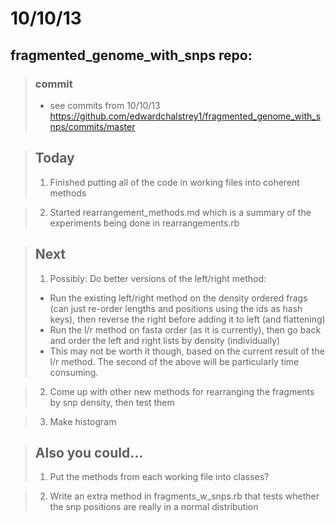 10/10/13
========================================================

fragmented_genome_with_snps repo:
---------------------------------

>### commit
>- see commits from 10/10/13
>https://github.com/edwardchalstrey1/fragmented_genome_with_snps/commits/master

>## Today
>1. Finished putting all of the code in working files into coherent methods

>2. Started rearrangement_methods.md which is a summary of the experiments being done in rearrangements.rb

>## Next
>1. Possibly: Do better versions of the left/right method:
>  - Run the existing left/right method on the density ordered frags (can just re-order lengths and positions using the ids as hash keys), then reverse the right before adding it to left (and flattening)
>  - Run the l/r method on fasta order (as it is currently), then go back and order the left and right lists by density (individually)
>  - This may not be worth it though, based on the current result of the l/r method. The second of the above will be particularly time consuming.

>2. Come up with other new methods for rearranging the fragments by snp density, then test them

>3. Make histogram

>## Also you could...
>1. Put the methods from each working file into classes?

>2. Write an extra method in fragments_w_snps.rb that tests whether the snp positions are really in a normal distribution
